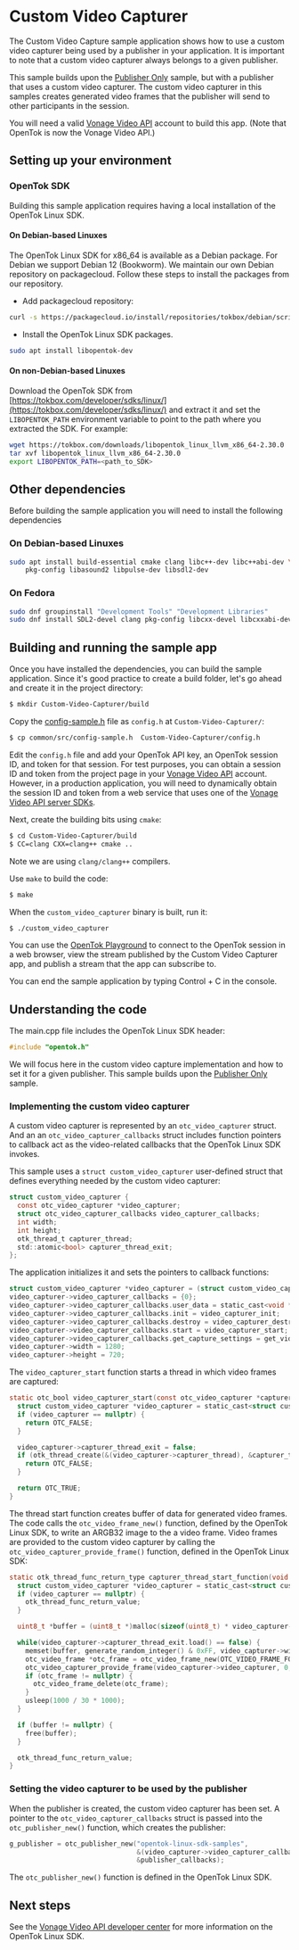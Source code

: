 # Custom Video Capturer

The Custom Video Capture sample application shows how to use a custom video
capturer being used by a publisher in your application. It is important to note
that a custom video capturer always belongs to a given publisher.

This sample builds upon the [Publisher Only](../Publisher-Only) sample, but with
a publisher that uses a custom video capturer. The custom video capturer in this
samples creates generated video frames that the publisher will send to other
participants in the session.

You will need a valid [Vonage Video API](https://tokbox.com/developer/)
account to build this app. (Note that OpenTok is now the Vonage Video API.)

## Setting up your environment

### OpenTok SDK

Building this sample application requires having a local installation of the
OpenTok Linux SDK.

#### On Debian-based Linuxes

The OpenTok Linux SDK for x86_64 is available as a Debian
package. For Debian we support Debian 12 (Bookworm). We maintain
our own Debian repository on packagecloud. Follow these steps
to install the packages from our repository.

* Add packagecloud repository:

```bash
curl -s https://packagecloud.io/install/repositories/tokbox/debian/script.deb.sh | sudo bash
```

* Install the OpenTok Linux SDK packages.

```bash
sudo apt install libopentok-dev
```

#### On non-Debian-based Linuxes

Download the OpenTok SDK from [https://tokbox.com/developer/sdks/linux/](https://tokbox.com/developer/sdks/linux/)
and extract it and set the `LIBOPENTOK_PATH` environment variable to point to the path where you extracted the SDK.
For example:

```bash
wget https://tokbox.com/downloads/libopentok_linux_llvm_x86_64-2.30.0
tar xvf libopentok_linux_llvm_x86_64-2.30.0
export LIBOPENTOK_PATH=<path_to_SDK>
```

## Other dependencies

Before building the sample application you will need to install the following dependencies

### On Debian-based Linuxes

```bash
sudo apt install build-essential cmake clang libc++-dev libc++abi-dev \
    pkg-config libasound2 libpulse-dev libsdl2-dev
```

### On Fedora

```bash
sudo dnf groupinstall "Development Tools" "Development Libraries"
sudo dnf install SDL2-devel clang pkg-config libcxx-devel libcxxabi-devel cmake
```

## Building and running the sample app

Once you have installed the dependencies, you can build the sample application.
Since it's good practice to create a build folder, let's go ahead and create it
in the project directory:

```bash
$ mkdir Custom-Video-Capturer/build
```

Copy the [config-sample.h](../common/src/config-sample.h) file as `config.h` at
`Custom-Video-Capturer/`:

```bash
$ cp common/src/config-sample.h  Custom-Video-Capturer/config.h
```

Edit the `config.h` file and add your OpenTok API key,
an OpenTok session ID, and token for that session. For test purposes,
you can obtain a session ID and token from the project page in your
[Vonage Video API](https://tokbox.com/developer/) account. However,
in a production application, you will need to dynamically obtain the session
ID and token from a web service that uses one of
the [Vonage Video API server SDKs](https://tokbox.com/developer/sdks/server/).

Next, create the building bits using `cmake`:

```bash
$ cd Custom-Video-Capturer/build
$ CC=clang CXX=clang++ cmake ..
```

Note we are using `clang/clang++` compilers.

Use `make` to build the code:

```bash
$ make
```

When the `custom_video_capturer` binary is built, run it:

```bash
$ ./custom_video_capturer
```

You can use the [OpenTok Playground](https://tokbox.com/developer/tools/playground/)
to connect to the OpenTok session in a web browser, view the stream published
by the Custom Video Capturer app, and publish a stream that the app can subscribe to.

You can end the sample application by typing Control + C in the console.

## Understanding the code

The main.cpp file includes the OpenTok Linux SDK header:

```c
#include "opentok.h"
```

We will focus here in the custom video capture implementation and how to set it
for a given publisher. This sample builds upon the
[Publisher Only](../Publisher-Only) sample.

### Implementing the custom video capturer

A custom video capturer is represented by an  `otc_video_capturer` struct. And an
an `otc_video_capturer_callbacks` struct includes function pointers to callback
act as the video-related callbacks that the OpenTok Linux SDK invokes.

This sample uses a `struct custom_video_capturer` user-defined struct that
defines everything needed by the custom video capturer:

```c
struct custom_video_capturer {
  const otc_video_capturer *video_capturer;
  struct otc_video_capturer_callbacks video_capturer_callbacks;
  int width;
  int height;
  otk_thread_t capturer_thread;
  std::atomic<bool> capturer_thread_exit;
};
```

The application initializes it and sets the pointers to callback functions:

```c
struct custom_video_capturer *video_capturer = (struct custom_video_capturer *)malloc(sizeof(struct custom_video_capturer));
video_capturer->video_capturer_callbacks = {0};
video_capturer->video_capturer_callbacks.user_data = static_cast<void *>(video_capturer);
video_capturer->video_capturer_callbacks.init = video_capturer_init;
video_capturer->video_capturer_callbacks.destroy = video_capturer_destroy;
video_capturer->video_capturer_callbacks.start = video_capturer_start;
video_capturer->video_capturer_callbacks.get_capture_settings = get_video_capturer_capture_settings;
video_capturer->width = 1280;
video_capturer->height = 720;
```

The `video_capturer_start` function starts a thread in which video frames are captured:

```c
static otc_bool video_capturer_start(const otc_video_capturer *capturer, void *user_data) {
  struct custom_video_capturer *video_capturer = static_cast<struct custom_video_capturer *>(user_data);
  if (video_capturer == nullptr) {
    return OTC_FALSE;
  }

  video_capturer->capturer_thread_exit = false;
  if (otk_thread_create(&(video_capturer->capturer_thread), &capturer_thread_start_function, (void *)video_capturer) != 0) {
    return OTC_FALSE;
  }

  return OTC_TRUE;
}
```

The thread start function creates buffer of data for generated video frames.
The code calls the `otc_video_frame_new()` function, defined by the OpenTok Linux
SDK, to write an ARGB32 image to the a video frame. Video frames are provided
to the custom video capturer by calling the `otc_video_capturer_provide_frame()`
function, defined in the OpenTok Linux SDK:

```c
static otk_thread_func_return_type capturer_thread_start_function(void *arg) {
  struct custom_video_capturer *video_capturer = static_cast<struct custom_video_capturer *>(arg);
  if (video_capturer == nullptr) {
    otk_thread_func_return_value;
  }

  uint8_t *buffer = (uint8_t *)malloc(sizeof(uint8_t) * video_capturer->width * video_capturer->height * 4);

  while(video_capturer->capturer_thread_exit.load() == false) {
    memset(buffer, generate_random_integer() & 0xFF, video_capturer->width * video_capturer->height * 4);
    otc_video_frame *otc_frame = otc_video_frame_new(OTC_VIDEO_FRAME_FORMAT_ARGB32, video_capturer->width, video_capturer->height, buffer);
    otc_video_capturer_provide_frame(video_capturer->video_capturer, 0, otc_frame);
    if (otc_frame != nullptr) {
      otc_video_frame_delete(otc_frame);
    }
    usleep(1000 / 30 * 1000);
  }

  if (buffer != nullptr) {
    free(buffer);
  }

  otk_thread_func_return_value;
}
```

### Setting the video capturer to be used by the publisher

When the publisher is created, the custom video capturer has been set.
A pointer to the `otc_video_capturer_callbacks` struct is passed into
the `otc_publisher_new()` function, which creates the publisher: 

```c
g_publisher = otc_publisher_new("opentok-linux-sdk-samples",
								&(video_capturer->video_capturer_callbacks),
								&publisher_callbacks);
```

The `otc_publisher_new()` function is defined in the OpenTok Linux SDK.

## Next steps

See the [Vonage Video API developer center](https://tokbox.com/developer/)
for more information on the OpenTok Linux SDK.

